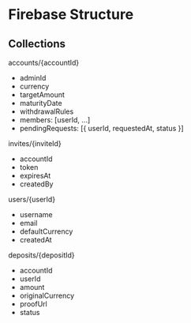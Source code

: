 # Firebase Structure

## Collections

accounts/{accountId}
- adminId
- currency
- targetAmount
- maturityDate
- withdrawalRules
- members: [userId, ...]
- pendingRequests: [{ userId, requestedAt, status }]

invites/{inviteId}
- accountId
- token
- expiresAt
- createdBy

users/{userId}
- username
- email
- defaultCurrency
- createdAt

deposits/{depositId}
- accountId
- userId
- amount
- originalCurrency
- proofUrl
- status
